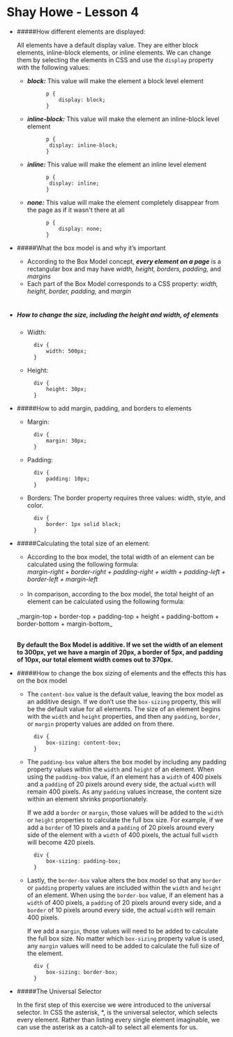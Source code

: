 # Shay Howe - Lesson 4


- #####How different elements are displayed:

	All elements have a default display value. They are either block elements, inline-block elements, or inline elements. We can change them by selecting the elements in CSS and use the `display` property with the following values:  
	
	- ***block:*** This value will make the element a block level element
			
				p {
					display: block;
				}
			
	
	- ***inline-block:*** This value will make the element an inline-block level element
		
				p {
				 display: inline-block;
				}
		
		
	- ***inline:*** This value will make the element an inline level element 
		
				p {
				 display: inline;
				}
				
				
	- ***none:*** This value will make the element completely disappear from the page as if it wasn't there at all
	
				p {
					display: none;
				}

	
- #####What the box model is and why it’s important
	- According to the Box Model concept, ***every element on a page*** is a rectangular box and may have _width, height, borders, padding,_ and _margins_
	- Each part of the Box Model corresponds to a CSS property: _width, height, border, padding,_ and _margin_
	<br><br>

- ##### How to change the size, including the height and width, of elements

	- Width: 
		
			div {
				width: 500px;
			}

	- Height:
	
			div {
				height: 30px;	
			}

- #####How to add margin, padding, and borders to elements

	- Margin: 
	
			div {
				margin: 30px;
			}

	- Padding: 
	
			div {
				padding: 10px;
			}
			
	- Borders: The border property requires three values: width, style, and color.
	
			div {
				border: 1px solid black; 
			}

- #####Calculating the total size of an element:

	- According to the box model, the total width of an element can be calculated using the following formula:<br>
	_margin-right + border-right + padding-right + width + padding-left + border-left + margin-left_
	<br><br>
	- In comparison, according to the box model, the total height of an element can be calculated using the following formula:
	<br>
	_margin-top + border-top + padding-top + height + padding-bottom + border-bottom + margin-bottom_
	<br><br>
	
	**By default the Box Model is additive. If we set the width of an element to 300px, yet we have a margin of 20px, a border of 5px, and padding of 10px, our total element width comes out to 370px.**

- #####How to change the box sizing of elements and the effects this has on the box model

	- The `content-box` value is the default value, leaving the box model as an additive design. If we don’t use the `box-sizing` property, this will be the default value for all elements. The size of an element begins with the `width` and `height` properties, and then any `padding`, `border`, or `margin` property values are added on from there.
	
			div {
				box-sizing: content-box;
			}

	- The `padding-box` value alters the box model by including any padding property values within the `width` and `height` of an element. When using the `padding-box` value, if an element has a `width` of 400 pixels and a `padding` of 20 pixels around every side, the actual `width` will remain 400 pixels. As any `padding` values increase, the content size within an element shrinks proportionately.

		If we add a `border` or `margin`, those values will be added to the `width` or `height` properties to calculate the full box size. For example, if we add a `border` of 10 pixels and a `padding` of 20 pixels around every side of the element with a `width` of 400 pixels, the actual full `width` will become 420 pixels.
		
			div {
				box-sizing: padding-box;
			}
		
	- Lastly, the `border-box` value alters the box model so that any `border` or `padding` property values are included within the `width` and `height` of an element. When using the `border-box` value, if an element has a `width` of 400 pixels, a `padding` of 20 pixels around every side, and a `border` of 10 pixels around every side, the actual `width` will remain 400 pixels.

		If we add a `margin`, those values will need to be added to calculate the full box size. No matter which `box-sizing` property value is used, any `margin` values will need to be added to calculate the full size of the element.
		
			div {
				box-sizing: border-box;
			}
		
	

- #####The Universal Selector

	In the first step of this exercise we were introduced to the universal selector. In CSS the asterisk, *, is the universal selector, which selects every element. Rather than listing every single element imaginable, we can use the asterisk as a catch-all to select all elements for us.

